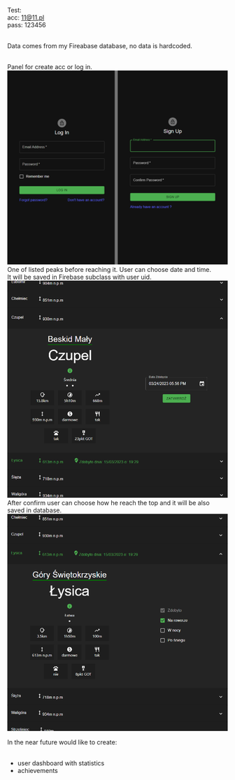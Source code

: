 Test:<br/>
acc: 11@11.pl<br/>
pass: 123456<br/><br/>

Data comes from my Fireabase database, no data is hardcoded.<br/><br/>

Panel for create acc or log in.<br/>
<img src='/readmeimg/1.png'/>
One of listed peaks before reaching it. User can choose date and time.<br/>
It will be saved in Firebase subclass with user uid.<br/>
<img src='/readmeimg/2.png'/>
After confirm user can choose how he reach the top and it will be also saved in database.<br/>
<img src='/readmeimg/3.png'/>

In the near future would like to create:<br/><br/>

- user dashboard with statistics<br/>
- achievements<br/>

